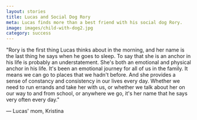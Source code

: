 ```yaml
---
layout: stories
title: Lucas and Social Dog Rory
meta: Lucas finds more than a best friend with his social dog Rory.
image: images/child-with-dog2.jpg
category: success
---
```


"Rory is the first thing Lucas thinks about in the morning, and her name is the last thing he says when he goes to sleep. To say that she is an anchor in his life is probably an understatement. She's both an emotional and physical anchor in his life. It's been an emotional journey for all of us in the family. It means we can go to places that we hadn't before. And she provides a sense of constancy and consistency in our lives every day. Whether we need to run errands and take her with us, or whether we talk about her on our way to and from school, or anywhere we go, it's her name that he says very often every day."


— Lucas' mom, Kristina